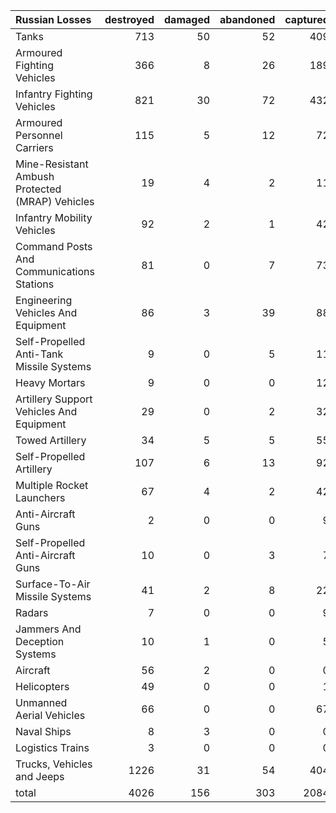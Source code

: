 | Russian Losses                                   |   destroyed |   damaged |   abandoned |   captured |   total |
|:-------------------------------------------------|------------:|----------:|------------:|-----------:|--------:|
| Tanks                                            |         713 |        50 |          52 |        409 |    1224 |
| Armoured Fighting Vehicles                       |         366 |         8 |          26 |        189 |     589 |
| Infantry Fighting Vehicles                       |         821 |        30 |          72 |        432 |    1355 |
| Armoured Personnel Carriers                      |         115 |         5 |          12 |         72 |     204 |
| Mine-Resistant Ambush Protected  (MRAP) Vehicles |          19 |         4 |           2 |         11 |      36 |
| Infantry Mobility Vehicles                       |          92 |         2 |           1 |         42 |     137 |
| Command Posts And Communications Stations        |          81 |         0 |           7 |         73 |     161 |
| Engineering Vehicles And Equipment               |          86 |         3 |          39 |         88 |     216 |
| Self-Propelled Anti-Tank Missile Systems         |           9 |         0 |           5 |         11 |      25 |
| Heavy Mortars                                    |           9 |         0 |           0 |         12 |      21 |
| Artillery Support Vehicles And Equipment         |          29 |         0 |           2 |         32 |      63 |
| Towed Artillery                                  |          34 |         5 |           5 |         55 |      99 |
| Self-Propelled Artillery                         |         107 |         6 |          13 |         92 |     218 |
| Multiple Rocket Launchers                        |          67 |         4 |           2 |         42 |     115 |
| Anti-Aircraft Guns                               |           2 |         0 |           0 |          9 |      11 |
| Self-Propelled Anti-Aircraft Guns                |          10 |         0 |           3 |          7 |      20 |
| Surface-To-Air Missile Systems                   |          41 |         2 |           8 |         22 |      73 |
| Radars                                           |           7 |         0 |           0 |          9 |      16 |
| Jammers And Deception Systems                    |          10 |         1 |           0 |          5 |      16 |
| Aircraft                                         |          56 |         2 |           0 |          0 |      58 |
| Helicopters                                      |          49 |         0 |           0 |          1 |      50 |
| Unmanned Aerial Vehicles                         |          66 |         0 |           0 |         67 |     133 |
| Naval Ships                                      |           8 |         3 |           0 |          0 |      11 |
| Logistics Trains                                 |           3 |         0 |           0 |          0 |       3 |
| Trucks, Vehicles and Jeeps                       |        1226 |        31 |          54 |        404 |    1715 |
| total                                            |        4026 |       156 |         303 |       2084 |    6569 |